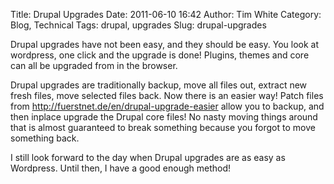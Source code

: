 Title: Drupal Upgrades
Date: 2011-06-10 16:42
Author: Tim White
Category: Blog, Technical
Tags: drupal, upgrades
Slug: drupal-upgrades

Drupal upgrades have not been easy, and they should be easy. You look at
wordpress, one click and the upgrade is done! Plugins, themes and core
can all be upgraded from in the browser.

Drupal upgrades are traditionally backup, move all files out, extract
new fresh files, move selected files back. Now there is an easier way!
Patch files from <http://fuerstnet.de/en/drupal-upgrade-easier> allow
you to backup, and then inplace upgrade the Drupal core files! No nasty
moving things around that is almost guaranteed to break something
because you forgot to move something back.

I still look forward to the day when Drupal upgrades are as easy as
Wordpress. Until then, I have a good enough method!
